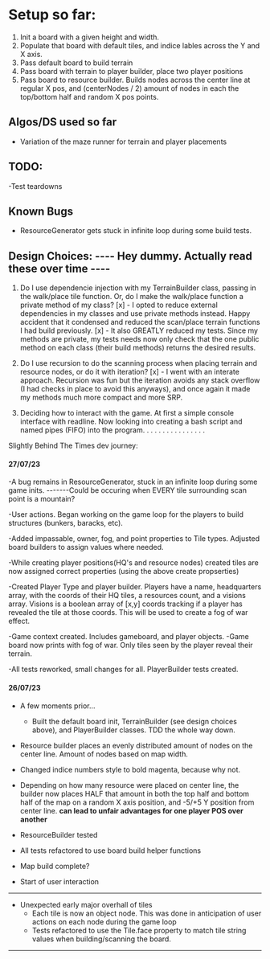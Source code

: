 # Setup so far:

1. Init a board with a given height and width.
2. Populate that board with default tiles, and indice lables across the Y and X axis.
3. Pass default board to build terrain
4. Pass board with terrain to player builder, place two player positions
5. Pass board to resource builder. Builds nodes across the center line at regular X pos, and (centerNodes / 2) amount of nodes in each the top/bottom half and random X pos points.

## Algos/DS used so far

- Variation of the maze runner for terrain and player placements

## TODO:

-Test teardowns

## Known Bugs

- ResourceGenerator gets stuck in infinite loop during some build tests.

## Design Choices: ---- Hey dummy. Actually read these over time ----

1. Do I use dependencie injection with my TerrainBuilder class, passing in the walk/place tile function. Or, do I make the walk/place function a private method of my class?
   [x] - I opted to reduce external dependencies in my classes and use private methods instead. Happy accident that it condensed and reduced the scan/place terrain functions I had build previously.
   [x] - It also GREATLY reduced my tests. Since my methods are private, my tests needs now only check that the one public method on each class (their build methods) returns the desired results.

2. Do I use recursion to do the scanning process when placing terrain and resource nodes, or do it with iteration?
   [x] - I went with an interate approach. Recursion was fun but the iteration avoids any stack overflow (I had checks in place to avoid this anyways), and once again it made my methods much more compact and more SRP.

3. Deciding how to interact with the game. At first a simple console interface with readline. Now looking into creating a bash script and named pipes (FIFO) into the program.
   .
   .
   .
   .
   .
   .
   .
   .
   .
   .
   .
   .
   .
   .
   .

Slightly Behind The Times dev journey:

#### 27/07/23

-A bug remains in ResourceGenerator, stuck in an infinite loop during some game inits.
-------Could be occuring when EVERY tile surrounding scan point is a mountain?

-User actions. Began working on the game loop for the players to build structures (bunkers, baracks, etc).

-Added impassable, owner, fog, and point properties to Tile types. Adjusted board builders to assign values where needed.

-While creating player positions(HQ's and resource nodes) created tiles are now assigned correct properties (using the above create propserties)

-Created Player Type and player builder. Players have a name, headquarters array, with the coords of their HQ tiles, a resources count, and a visions array. Visions is a boolean array of [x,y] coords tracking if a player has revealed the tile at those coords. This will be used to create a fog of war effect.

-Game context created. Includes gameboard, and player objects.
-Game board now prints with fog of war. Only tiles seen by the player reveal their terrain.

-All tests reworked, small changes for all. PlayerBuilder tests created.

#### 26/07/23

- A few moments prior...

  - Built the default board init, TerrainBuilder (see design choices above), and PlayerBuilder classes. TDD the whole way down.

- Resource builder places an evenly distributed amount of nodes on the center line. Amount of nodes based on map width.
- Changed indice numbers style to bold magenta, because why not.
- Depending on how many resource were placed on center line, the builder now places HALF that amount in both the top half and bottom half
  of the map on a random X axis position, and -5/+5 Y position from center line. **can lead to unfair advantages for one player POS over another**
- ResourceBuilder tested
- All tests refactored to use board build helper functions
- Map build complete?
- Start of user interaction

---

- Unexpected early major overhall of tiles
  - Each tile is now an object node. This was done in anticipation of user actions on each node during the game loop
  - Tests refactored to use the Tile.face property to match tile string values when building/scanning the board.

---

